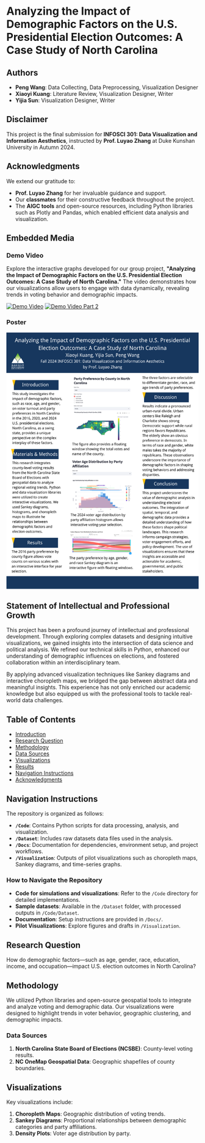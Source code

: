# Analyzing the Impact of Demographic Factors on the U.S. Presidential Election Outcomes: A Case Study of North Carolina

## Authors
- **Peng Wang**: Data Collecting, Data Preprocessing, Visualization Designer
- **Xiaoyi Kuang**: Literature Review, Visualization Designer, Writer
- **Yijia Sun**: Visualization Designer, Writer


## Disclaimer
This project is the final submission for **INFOSCI 301: Data Visualization and Information Aesthetics**, instructed by **Prof. Luyao Zhang** at Duke Kunshan University in Autumn 2024.

## Acknowledgments
We extend our gratitude to:
- **Prof. Luyao Zhang** for her invaluable guidance and support.  
- Our **classmates** for their constructive feedback throughout the project.  
- The **AIGC tools** and open-source resources, including Python libraries such as Plotly and Pandas, which enabled efficient data analysis and visualization.  

## Embedded Media

### Demo Video

Explore the interactive graphs developed for our group project, **"Analyzing the Impact of Demographic Factors on the U.S. Presidential Election Outcomes: A Case Study of North Carolina."** The video demonstrates how our visualizations allow users to engage with data dynamically, revealing trends in voting behavior and demographic impacts.

[![Demo Video](https://img.youtube.com/vi/d2PHs0EnliU/0.jpg)](https://youtu.be/d2PHs0EnliU)
[![Demo Video Part 2](https://img.youtube.com/vi/g5i9x2-tbMc/0.jpg)](https://www.youtube.com/watch?v=g5i9x2-tbMc)

### Poster
![Research Poster](Docs/Poster1.png)

## Statement of Intellectual and Professional Growth
This project has been a profound journey of intellectual and professional development. Through exploring complex datasets and designing intuitive visualizations, we gained insights into the intersection of data science and political analysis. We refined our technical skills in Python, enhanced our understanding of demographic influences on elections, and fostered collaboration within an interdisciplinary team.  

By applying advanced visualization techniques like Sankey diagrams and interactive choropleth maps, we bridged the gap between abstract data and meaningful insights. This experience has not only enriched our academic knowledge but also equipped us with the professional tools to tackle real-world data challenges.  

## Table of Contents
- [Introduction](#introduction)  
- [Research Question](#research-question)  
- [Methodology](#methodology)  
- [Data Sources](#data-sources)  
- [Visualizations](#visualizations)  
- [Results](#results)  
- [Navigation Instructions](#navigation-instructions)  
- [Acknowledgments](#acknowledgments)  

## Navigation Instructions
The repository is organized as follows:
- **`/Code`**: Contains Python scripts for data processing, analysis, and visualization.  
- **`/Dataset`**: Includes raw datasets data files used in the analysis.  
- **`/Docs`**: Documentation for dependencies, environment setup, and project workflows.  
- **`/Visualization`**: Outputs of pilot visualizations such as choropleth maps, Sankey diagrams, and time-series graphs.  

### How to Navigate the Repository
- **Code for simulations and visualizations**: Refer to the `/Code` directory for detailed implementations.  
- **Sample datasets**: Available in the `/Dataset` folder, with processed outputs in `/Code/Dataset`.  
- **Documentation**: Setup instructions are provided in `/Docs/`.  
- **Pilot Visualizations**: Explore figures and drafts in `/Visualization`.  

## Research Question
How do demographic factors—such as age, gender, race, education, income, and occupation—impact U.S. election outcomes in North Carolina?

## Methodology
We utilized Python libraries and open-source geospatial tools to integrate and analyze voting and demographic data. Our visualizations were designed to highlight trends in voter behavior, geographic clustering, and demographic impacts.

### Data Sources
1. **North Carolina State Board of Elections (NCSBE)**: County-level voting results.  
2. **NC OneMap Geospatial Data**: Geographic shapefiles of county boundaries.  


## Visualizations
Key visualizations include:  
1. **Choropleth Maps**: Geographic distribution of voting trends.  
2. **Sankey Diagrams**: Proportional relationships between demographic categories and party affiliations.  
3. **Density Plots**: Voter age distribution by party.  

